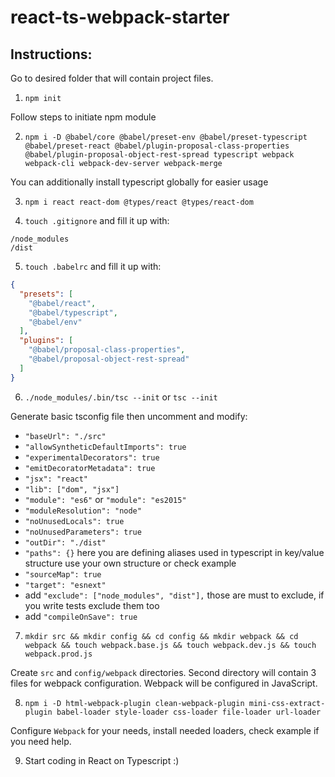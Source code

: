 # react-ts-webpack-starter

## Instructions:
Go to desired folder that will contain project files.
1. `npm init`

Follow steps to initiate npm module


2. `npm i -D @babel/core @babel/preset-env @babel/preset-typescript @babel/preset-react @babel/plugin-proposal-class-properties @babel/plugin-proposal-object-rest-spread typescript webpack webpack-cli webpack-dev-server webpack-merge`

You can additionally install typescript globally for easier usage


3. `npm i react react-dom @types/react @types/react-dom`


4. `touch .gitignore` and fill it up with:

```
/node_modules
/dist
```


5. `touch .babelrc` and fill it up with:

```json
{
  "presets": [
    "@babel/react",
    "@babel/typescript",
    "@babel/env"
  ],
  "plugins": [
    "@babel/proposal-class-properties",
    "@babel/proposal-object-rest-spread"
  ]
}
```


6. `./node_modules/.bin/tsc --init` or `tsc --init`

Generate basic tsconfig file then uncomment and modify:
- `"baseUrl": "./src"`
- `"allowSyntheticDefaultImports": true`
- `"experimentalDecorators": true`
- `"emitDecoratorMetadata": true`
- `"jsx": "react"`
- `"lib": ["dom", "jsx"]`
- `"module": "es6"` or `"module": "es2015"`
- `"moduleResolution": "node"`
- `"noUnusedLocals": true`
- `"noUnusedParameters": true`
- `"outDir": "./dist"`
- `"paths": {}` here you are defining aliases used in typescript in key/value structure use your own structure or check example
- `"sourceMap": true`
- `"target": "esnext"`
- add `"exclude": ["node_modules", "dist"],` those are must to exclude, if you write tests exclude them too
- add `"compileOnSave": true`


7. `mkdir src && mkdir config && cd config && mkdir webpack && cd webpack && touch webpack.base.js && touch webpack.dev.js && touch webpack.prod.js`

Create `src` and `config/webpack` directories. Second directory will contain 3 files for webpack configuration. Webpack will be configured in JavaScript.


8. `npm i -D html-webpack-plugin clean-webpack-plugin mini-css-extract-plugin babel-loader style-loader css-loader file-loader url-loader`

Configure `Webpack` for your needs, install needed loaders, check example if you need help.


9. Start coding in React on Typescript :)
